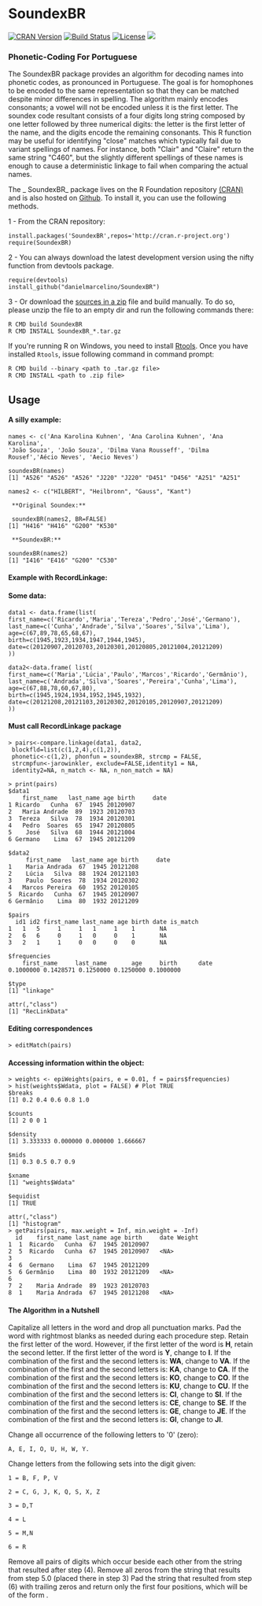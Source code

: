 # SoundexBR  
[![CRAN Version](http://www.r-pkg.org/badges/version/SoundexBR)](http://cran.r-project.org/package=SoundexBR)
[![Build Status](https://travis-ci.org/danielmarcelino/SoundexBR.svg?branch=master)](https://travis-ci.org/danielmarcelino/SoundexBR)   [![License](http://img.shields.io/badge/license-GPL%20%28%3E=%202%29-brightgreen.svg?style=flat)](http://www.gnu.org/licenses/gpl-2.0.html) ![](http://cranlogs.r-pkg.org/badges/grand-total/SoundexBR) 


### Phonetic-Coding For Portuguese

The SoundexBR package provides an algorithm for decoding names into phonetic codes, as pronounced in Portuguese. The goal is for homophones to be encoded to the same representation so that they can be matched despite minor differences in spelling. The algorithm mainly encodes consonants; a vowel will not be encoded unless it is the first letter. The soundex code resultant consists of a four digits long string composed by one letter followed by three numerical digits: the letter is the first letter of the name, and the digits encode the remaining consonants.
This R function may be useful for identifying "close" matches which typically fail due to variant spellings of names. For instance, both "Clair" and "Claire" return the same string "C460", but the slightly different spellings of these names is enough to cause a deterministic linkage to fail when comparing the actual names.

The _ SoundexBR_  package lives on the R Foundation repository [(CRAN)](http://cran.r-project.org/web/packages/SoundexBR/index.html) and is also hosted on [Github](http://github.com/danielmarcelino/SoundexBR). To install it, you can use the following methods.

1 - From the CRAN repository:

  ```
  install.packages('SoundexBR',repos='http://cran.r-project.org')
  require(SoundexBR)
  ```

2 -  You can always download the latest development version using the nifty function from devtools package.


  ```
  require(devtools)
  install_github("danielmarcelino/SoundexBR")
  ```
  
3 - Or download the [sources in a zip](https://github.com/danielmarcelino/SoundexBR/zipball/master) file and build manually. To do so, please unzip the file to an empty dir and run the following commands there:


```
R CMD build SoundexBR
R CMD INSTALL SoundexBR_*.tar.gz
```

If you're running R on Windows, you need to install [Rtools](http://cran.stat.ucla.edu/bin/windows/Rtools/ ). Once you have installed `Rtools`, issue following command in command prompt:

```
R CMD build --binary <path to .tar.gz file>
R CMD INSTALL <path to .zip file>
```
## Usage

#### A silly example:
```
names <- c('Ana Karolina Kuhnen', 'Ana Carolina Kuhnen', 'Ana Karolina',
'João Souza', 'João Souza', 'Dilma Vana Rousseff', 'Dilma Rousef','Aécio Neves', 'Aecio Neves')
	
soundexBR(names)
[1] "A526" "A526" "A526" "J220" "J220" "D451" "D456" "A251" "A251"
```

```
names2 <- c("HILBERT", "Heilbronn", "Gauss", "Kant")
 
 **Original Soundex:** 
 
 soundexBR(names2, BR=FALSE) 
[1] "H416" "H416" "G200" "K530"
 
 **SoundexBR:**

soundexBR(names2)
[1] "I416" "E416" "G200" "C530"

```
#### Example with RecordLinkage:
#### Some data:
``` 
data1 <- data.frame(list(
first_name=c('Ricardo','Maria','Tereza','Pedro','José','Germano'),
last_name=c('Cunha','Andrade','Silva','Soares','Silva','Lima'),
age=c(67,89,78,65,68,67),
birth=c(1945,1923,1934,1947,1944,1945),
date=c(20120907,20120703,20120301,20120805,20121004,20121209)
))
```

```
data2<-data.frame( list( first_name=c('Maria','Lúcia','Paulo','Marcos','Ricardo','Germânio'),
last_name=c('Andrada','Silva','Soares','Pereira','Cunha','Lima'),
age=c(67,88,78,60,67,80),
birth=c(1945,1924,1934,1952,1945,1932),
date=c(20121208,20121103,20120302,20120105,20120907,20121209)
))
```

#### Must call RecordLinkage package

```
> pairs<-compare.linkage(data1, data2,
 blockfld=list(c(1,2,4),c(1,2)),
 phonetic<-c(1,2), phonfun = soundexBR, strcmp = FALSE,
 strcmpfun<-jarowinkler, exclude=FALSE,identity1 = NA,
 identity2=NA, n_match <- NA, n_non_match = NA)
 ```

```       
> print(pairs)
$data1
    first_name   last_name age birth     date
1 Ricardo   Cunha  67  1945 20120907
2   Maria Andrade  89  1923 20120703
3  Tereza   Silva  78  1934 20120301
4   Pedro  Soares  65  1947 20120805
5    José   Silva  68  1944 20121004
6 Germano    Lima  67  1945 20121209

$data2
     first_name   last_name age birth     date
1    Maria Andrada  67  1945 20121208
2    Lúcia   Silva  88  1924 20121103
3    Paulo  Soares  78  1934 20120302
4   Marcos Pereira  60  1952 20120105
5  Ricardo   Cunha  67  1945 20120907
6 Germânio    Lima  80  1932 20121209

$pairs
  id1 id2 first_name last_name age birth date is_match
1   1   5     1     1   1     1    1       NA
2   6   6     0     1   0     0    1       NA
3   2   1     1     0   0     0    0       NA

$frequencies
    first_name     last_name       age     birth      date 
0.1000000 0.1428571 0.1250000 0.1250000 0.1000000 

$type
[1] "linkage"

attr(,"class")
[1] "RecLinkData"
```
#### Editing  correspondences 
```
> editMatch(pairs)
```
#### Accessing information within the object:  
```
> weights <- epiWeights(pairs, e = 0.01, f = pairs$frequencies)
> hist(weights$Wdata, plot = FALSE) # Plot TRUE
$breaks
[1] 0.2 0.4 0.6 0.8 1.0

$counts
[1] 2 0 0 1

$density
[1] 3.333333 0.000000 0.000000 1.666667

$mids
[1] 0.3 0.5 0.7 0.9

$xname
[1] "weights$Wdata"

$equidist
[1] TRUE

attr(,"class")
[1] "histogram"
> getPairs(pairs, max.weight = Inf, min.weight = -Inf)
  id    first_name last_name age birth     date Weight
1  1  Ricardo   Cunha  67  1945 20120907       
2  5  Ricardo   Cunha  67  1945 20120907   <NA>
3                                              
4  6  Germano    Lima  67  1945 20121209       
5  6 Germânio    Lima  80  1932 20121209   <NA>
6                                              
7  2    Maria Andrade  89  1923 20120703       
8  1    Maria Andrada  67  1945 20121208   <NA>
```



#### The Algorithm in a Nutshell

Capitalize all letters in the word and drop all punctuation marks. Pad the word with rightmost blanks as needed during each procedure step.
Retain the first letter of the word. However, if the first letter of the word is 
**H**, retain the second letter. If the first letter of the word is 
**Y**, change to **I**. If the combination of the first and the second letters is: 
**WA**, change to **VA**. If the combination of the first and the second letters is: 
**KA**, change to **CA**. If the combination of the first and the second letters is: 
**KO**, change to **CO**. If the combination of the first and the second letters is: 
**KU**, change to **CU**. If the combination of the first and the second letters is: 
**CI**, change to **SI**. If the combination of the first and the second letters is: 
**CE**, change to **SE**. If the combination of the first and the second letters is: 
**GE**, change to **JE**. If the combination of the first and the second letters is: 
**GI**, change to **JI**.

Change all occurrence of the following letters to '0' (zero):

```A, E, I, O, U, H, W, Y.```

Change letters from the following sets into the digit given:

```1 = B, F, P, V```

```2 = C, G, J, K, Q, S, X, Z```

```3 = D,T```

```4 = L```

```5 = M,N```

```6 = R ```

Remove all pairs of digits which occur beside each other from the string that resulted after step (4).
Remove all zeros from the string that results from step 5.0 (placed there in step 3)
Pad the string that resulted from step (6) with trailing zeros and return only the first four positions, which will be of the form <Letter> <digit> <digit> <digit>.
